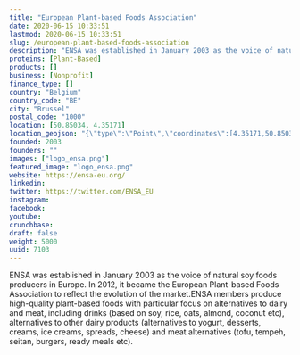 ```yaml
---
title: "European Plant-based Foods Association"
date: 2020-06-15 10:33:51
lastmod: 2020-06-15 10:33:51
slug: /european-plant-based-foods-association
description: "ENSA was established in January 2003 as the voice of natural soy foods producers in Europe. In 2012, it  became the European Plant-based Foods Association to reflect the evolution of the market.ENSA members produce high-quality plant-based foods with particular focus on alternatives to dairy and meat, including drinks (based on soy, rice, oats, almond, coconut etc), alternatives to other dairy products (alternatives to yogurt, desserts, creams, ice creams, spreads, cheese) and meat alternatives (tofu, tempeh, seitan, burgers, ready meals etc)."
proteins: [Plant-Based]
products: []
business: [Nonprofit]
finance_type: []
country: "Belgium"
country_code: "BE"
city: "Brussel"
postal_code: "1000"
location: [50.85034, 4.35171]
location_geojson: "{\"type\":\"Point\",\"coordinates\":[4.35171,50.85034]}"
founded: 2003
founders: ""
images: ["logo_ensa.png"]
featured_image: "logo_ensa.png"
website: https://ensa-eu.org/
linkedin: 
twitter: https://twitter.com/ENSA_EU
instagram: 
facebook: 
youtube: 
crunchbase: 
draft: false
weight: 5000
uuid: 7103
---
```

ENSA was established in January 2003 as the voice of natural soy foods producers in Europe. In 2012, it  became the European Plant-based Foods Association to reflect the evolution of the market.ENSA members produce high-quality plant-based foods with particular focus on alternatives to dairy and meat, including drinks (based on soy, rice, oats, almond, coconut etc), alternatives to other dairy products (alternatives to yogurt, desserts, creams, ice creams, spreads, cheese) and meat alternatives (tofu, tempeh, seitan, burgers, ready meals etc).
